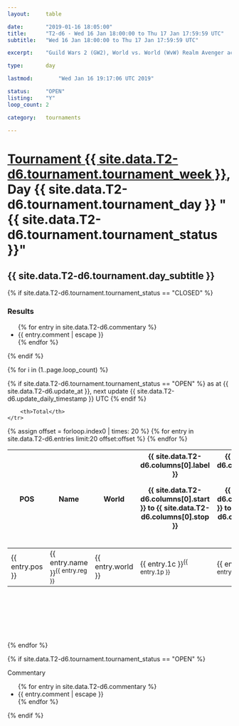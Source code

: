 ```yaml
---
layout: 	table

date: 		"2019-01-16 18:05:00"
title: 		"T2-d6 - Wed 16 Jan 18:00:00 to Thu 17 Jan 17:59:59 UTC"
subtitle: 	"Wed 16 Jan 18:00:00 to Thu 17 Jan 17:59:59 UTC"

excerpt:    "Guild Wars 2 (GW2), World vs. World (WvW) Realm Avenger achivement Tournament. \"Every Kill Counts\""

type:       day

lastmod: 		"Wed Jan 16 19:17:06 UTC 2019"

status:     "OPEN"
listing:    "Y"
loop_count: 2

category: 	tournaments

---
```

<div class="table_header">
    <h1><a href="{{ site.data.T2-d6.tournament.week_url }}">Tournament {{ site.data.T2-d6.tournament.tournament_week }}</a>, Day {{ site.data.T2-d6.tournament.tournament_day }} "{{ site.data.T2-d6.tournament.tournament_status }}"</h1>
    <h2>{{ site.data.T2-d6.tournament.day_subtitle }}</h2> 
</div>

{% if site.data.T2-d6.tournament.tournament_status == "CLOSED" %} 
<div class="commentary">
  <h3>Results</h3>
  <ul>
    {% for entry in site.data.T2-d6.commentary %}
    <li class="commentary_list">{{ entry.comment | escape }}</li>
    {% endfor %}
  </ul>
</div>
{% endif %}


{% for i in (1..page.loop_count) %}

{% if site.data.T2-d6.tournament.tournament_status == "OPEN" %} 
<span class="table_nextupdate">as at {{ site.data.T2-d6.update_at }}, next update {{ site.data.T2-d6.update_daily_timestamp }} UTC</span> 
{% endif %}

<table class="day_table">
  <colgroup>
    <col style="width:18px">
    <col style="width:55px">
    <col style="width:55px">
    <col style="width:12px">
    <col style="width:12px">
    <col style="width:12px">
    <col style="width:12px">
    <col style="width:12px">
    <col style="width:12px">
    <col style="width:12px">
    <col style="width:12px">
    <col style="width:12px">
    <col style="width:12px">
    <col style="width:12px">
    <col style="width:12px">
    <col style="width:12px">
    <col style="width:12px">
    <col style="width:12px">
    <col style="width:12px">
    <col style="width:12px">
    <col style="width:12px">
    <col style="width:12px">
    <col style="width:12px">
    <col style="width:12px">
    <col style="width:12px">
    <col style="width:12px">
    <col style="width:12px">
    <col style="width:18px">
  </colgroup>  
  <thead>
    <tr>
        <th>POS</th>
        <th class="AlignLeft">Name</th>
        <th class="AlignLeft">World</th>

<th><div class="label">{{ site.data.T2-d6.columns[0].label }}<p class="onhover">{{ site.data.T2-d6.columns[0].start }} to {{ site.data.T2-d6.columns[0].stop }}</p></div>​</th>
<th><div class="label">{{ site.data.T2-d6.columns[1].label }}<p class="onhover">{{ site.data.T2-d6.columns[1].start }} to {{ site.data.T2-d6.columns[1].stop }}</p></div>​</th>
<th><div class="label">{{ site.data.T2-d6.columns[2].label }}<p class="onhover">{{ site.data.T2-d6.columns[2].start }} to {{ site.data.T2-d6.columns[2].stop }}</p></div>​</th>
<th><div class="label">{{ site.data.T2-d6.columns[3].label }}<p class="onhover">{{ site.data.T2-d6.columns[3].start }} to {{ site.data.T2-d6.columns[3].stop }}</p></div>​</th>
<th><div class="label">{{ site.data.T2-d6.columns[4].label }}<p class="onhover">{{ site.data.T2-d6.columns[4].start }} to {{ site.data.T2-d6.columns[4].stop }}</p></div>​</th>
<th><div class="label">{{ site.data.T2-d6.columns[5].label }}<p class="onhover">{{ site.data.T2-d6.columns[5].start }} to {{ site.data.T2-d6.columns[5].stop }}</p></div>​</th>
<th><div class="label">{{ site.data.T2-d6.columns[6].label }}<p class="onhover">{{ site.data.T2-d6.columns[6].start }} to {{ site.data.T2-d6.columns[6].stop }}</p></div>​</th>
<th><div class="label">{{ site.data.T2-d6.columns[7].label }}<p class="onhover">{{ site.data.T2-d6.columns[7].start }} to {{ site.data.T2-d6.columns[7].stop }}</p></div>​</th>
<th><div class="label">{{ site.data.T2-d6.columns[8].label }}<p class="onhover">{{ site.data.T2-d6.columns[8].start }} to {{ site.data.T2-d6.columns[8].stop }}</p></div>​</th>
<th><div class="label">{{ site.data.T2-d6.columns[9].label }}<p class="onhover">{{ site.data.T2-d6.columns[9].start }} to {{ site.data.T2-d6.columns[9].stop }}</p></div>​</th>
<th><div class="label">{{ site.data.T2-d6.columns[10].label }}<p class="onhover">{{ site.data.T2-d6.columns[10].start }} to {{ site.data.T2-d6.columns[10].stop }}</p></div>​</th>

<th><div class="label">{{ site.data.T2-d6.columns[11].label }}<p class="onhover">{{ site.data.T2-d6.columns[11].start }} to {{ site.data.T2-d6.columns[11].stop }}</p></div>​</th>
<th><div class="label">{{ site.data.T2-d6.columns[12].label }}<p class="onhover">{{ site.data.T2-d6.columns[12].start }} to {{ site.data.T2-d6.columns[12].stop }}</p></div>​</th>
<th><div class="label">{{ site.data.T2-d6.columns[13].label }}<p class="onhover">{{ site.data.T2-d6.columns[13].start }} to {{ site.data.T2-d6.columns[13].stop }}</p></div>​</th>
<th><div class="label">{{ site.data.T2-d6.columns[14].label }}<p class="onhover">{{ site.data.T2-d6.columns[14].start }} to {{ site.data.T2-d6.columns[14].stop }}</p></div>​</th>
<th><div class="label">{{ site.data.T2-d6.columns[15].label }}<p class="onhover">{{ site.data.T2-d6.columns[15].start }} to {{ site.data.T2-d6.columns[15].stop }}</p></div>​</th>
<th><div class="label">{{ site.data.T2-d6.columns[16].label }}<p class="onhover">{{ site.data.T2-d6.columns[16].start }} to {{ site.data.T2-d6.columns[16].stop }}</p></div>​</th>
<th><div class="label">{{ site.data.T2-d6.columns[17].label }}<p class="onhover">{{ site.data.T2-d6.columns[17].start }} to {{ site.data.T2-d6.columns[17].stop }}</p></div>​</th>
<th><div class="label">{{ site.data.T2-d6.columns[18].label }}<p class="onhover">{{ site.data.T2-d6.columns[18].start }} to {{ site.data.T2-d6.columns[18].stop }}</p></div>​</th>
<th><div class="label">{{ site.data.T2-d6.columns[19].label }}<p class="onhover">{{ site.data.T2-d6.columns[19].start }} to {{ site.data.T2-d6.columns[19].stop }}</p></div>​</th>
<th><div class="label">{{ site.data.T2-d6.columns[20].label }}<p class="onhover">{{ site.data.T2-d6.columns[20].start }} to {{ site.data.T2-d6.columns[20].stop }}</p></div>​</th>

<th><div class="label">{{ site.data.T2-d6.columns[21].label }}<p class="onhover">{{ site.data.T2-d6.columns[21].start }} to {{ site.data.T2-d6.columns[21].stop }}</p></div>​</th>
<th><div class="label">{{ site.data.T2-d6.columns[22].label }}<p class="onhover">{{ site.data.T2-d6.columns[22].start }} to {{ site.data.T2-d6.columns[22].stop }}</p></div>​</th>
<th><div class="label">{{ site.data.T2-d6.columns[23].label }}<p class="onhover">{{ site.data.T2-d6.columns[23].start }} to {{ site.data.T2-d6.columns[23].stop }}</p></div>​</th>

        <th>Total</th>
    </tr>
  </thead>
  {% assign offset = forloop.index0 | times: 20 %}
<tbody>
{% for entry in site.data.T2-d6.entries limit:20 offset:offset %}
  <tr>
    <td class="pl{{ entry.pos }}">{{ entry.pos }}</td>
    <td class="AlignLeft">{{ entry.name }}<sup>{{ entry.reg }}</sup></td>
    <td class="AlignLeft">{{ entry.world }}</td>
    <td class="pl{{ entry.1p }}">{{ entry.1c }}<sup>{{ entry.1p }}</sup></td>
    <td class="pl{{ entry.2p }}">{{ entry.2c }}<sup>{{ entry.2p }}</sup></td>
    <td class="pl{{ entry.3p }}">{{ entry.3c }}<sup>{{ entry.3p }}</sup></td>
    <td class="pl{{ entry.4p }}">{{ entry.4c }}<sup>{{ entry.4p }}</sup></td>
    <td class="pl{{ entry.5p }}">{{ entry.5c }}<sup>{{ entry.5p }}</sup></td>
    <td class="pl{{ entry.6p }}">{{ entry.6c }}<sup>{{ entry.6p }}</sup></td>
    <td class="pl{{ entry.7p }}">{{ entry.7c }}<sup>{{ entry.7p }}</sup></td>
    <td class="pl{{ entry.8p }}">{{ entry.8c }}<sup>{{ entry.8p }}</sup></td>
    <td class="pl{{ entry.9p }}">{{ entry.9c }}<sup>{{ entry.9p }}</sup></td>
    <td class="pl{{ entry.10p }}">{{ entry.10c }}<sup>{{ entry.10p }}</sup></td>
    <td class="pl{{ entry.11p }}">{{ entry.11c }}<sup>{{ entry.11p }}</sup></td>
    <td class="pl{{ entry.12p }}">{{ entry.12c }}<sup>{{ entry.12p }}</sup></td>
    <td class="pl{{ entry.13p }}">{{ entry.13c }}<sup>{{ entry.13p }}</sup></td>
    <td class="pl{{ entry.14p }}">{{ entry.14c }}<sup>{{ entry.14p }}</sup></td>
    <td class="pl{{ entry.15p }}">{{ entry.15c }}<sup>{{ entry.15p }}</sup></td>
    <td class="pl{{ entry.16p }}">{{ entry.16c }}<sup>{{ entry.16p }}</sup></td>
    <td class="pl{{ entry.17p }}">{{ entry.17c }}<sup>{{ entry.17p }}</sup></td>
    <td class="pl{{ entry.18p }}">{{ entry.18c }}<sup>{{ entry.18p }}</sup></td>
    <td class="pl{{ entry.19p }}">{{ entry.19c }}<sup>{{ entry.19p }}</sup></td>
    <td class="pl{{ entry.20p }}">{{ entry.20c }}<sup>{{ entry.20p }}</sup></td>
    <td class="pl{{ entry.21p }}">{{ entry.21c }}<sup>{{ entry.21p }}</sup></td>
    <td class="pl{{ entry.22p }}">{{ entry.22c }}<sup>{{ entry.22p }}</sup></td>
    <td class="pl{{ entry.23p }}">{{ entry.23c }}<sup>{{ entry.23p }}</sup></td>
    <td class="pl{{ entry.24p }}">{{ entry.24c }}<sup>{{ entry.24p }}</sup></td>
    <td>{{ entry.total }}</td>
  </tr>
{% endfor %}  
</tbody>
</table>
<div class="leaderboard">
  <script async src="//pagead2.googlesyndication.com/pagead/js/adsbygoogle.js"></script>
  <!-- 728x90 -->
  <ins class="adsbygoogle"
       style="display:inline-block;width:728px;height:90px"
       data-ad-client="ca-pub-3274917281288240"
       data-ad-slot="3870538733"></ins>
  <script>
  (adsbygoogle = window.adsbygoogle || []).push({});
  </script>    
</div>
<br />
{% endfor %}

{% if site.data.T2-d6.tournament.tournament_status == "OPEN" %} 
<div class="commentary">
  <span class="commentary_title">Commentary</span>
  <ul>
    {% for entry in site.data.T2-d6.commentary %}
    <li class="commentary_list">{{ entry.comment | escape }}</li>
    {% endfor %}
  </ul>
</div>
{% endif %}


